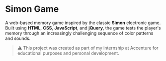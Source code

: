 # Simon Game

A web-based memory game inspired by the classic **Simon** electronic game.  
Built using **HTML**, **CSS**, **JavaScript**, and **jQuery**, the game tests the player's memory through an increasingly challenging sequence of color patterns and sounds.


> ⚠️ This project was created as part of my internship at Accenture for educational purposes and personal development.